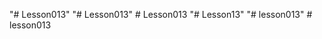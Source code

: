 "# Lesson013" 
"# Lesson013" 
#   L e s s o n 0 1 3  
 "# Lesson13" 
"# lesson013" 
#   l e s s o n 0 1 3  
 